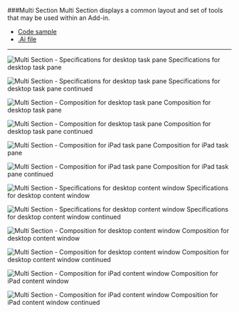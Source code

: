 ###Multi Section
Multi Section displays a common layout and set of tools that may be used within an Add-in.
* [Code sample](https://github.com/OfficeDev/Office-Add-in-UX-Design-Patterns-Code/tree/master/templates/settings)
* [.Ai file](https://github.com/OfficeDev/Office-Add-in-UX-Design-Patterns/blob/master/Patterns/Source%20Files/MultiSection.ai?raw=true)

***

![Multi Section - Specifications for desktop task pane](https://raw.githubusercontent.com/OfficeDev/Office-Add-in-UX-Design-Patterns/master/Patterns/Assets/MultiSection/MultiSection_DesktopTaskPaneCallouts.png)
Specifications for desktop task pane 


![Multi Section - Specifications for desktop task pane](https://raw.githubusercontent.com/OfficeDev/Office-Add-in-UX-Design-Patterns/master/Patterns/Assets/MultiSection/MultiSection_DesktopTaskPaneCallouts2.png)
Specifications for desktop task pane continued


![Multi Section - Composition for desktop task pane](https://raw.githubusercontent.com/OfficeDev/Office-Add-in-UX-Design-Patterns/master/Patterns/Assets/MultiSection/MultiSection_DesktopTaskPaneComp.png)
Composition for desktop task pane 


![Multi Section - Composition for desktop task pane](https://raw.githubusercontent.com/OfficeDev/Office-Add-in-UX-Design-Patterns/master/Patterns/Assets/MultiSection/MultiSection_DesktopTaskPaneComp2.png)
Composition for desktop task pane continued


![Multi Section - Composition for iPad task pane](https://raw.githubusercontent.com/OfficeDev/Office-Add-in-UX-Design-Patterns/master/Patterns/Assets/MultiSection/MultiSection_iPadTaskPaneComp.png)
Composition for iPad task pane 


![Multi Section - Composition for iPad task pane](https://raw.githubusercontent.com/OfficeDev/Office-Add-in-UX-Design-Patterns/master/Patterns/Assets/MultiSection/MultiSection_iPadTaskPaneComp2.png)
Composition for iPad task pane continued


![Multi Section - Specifications for desktop content window](https://raw.githubusercontent.com/OfficeDev/Office-Add-in-UX-Design-Patterns/master/Patterns/Assets/MultiSection/MultiSection_DesktopContentWindowCallouts.png)
Specifications for desktop content window


![Multi Section - Specifications for desktop content window](https://raw.githubusercontent.com/OfficeDev/Office-Add-in-UX-Design-Patterns/master/Patterns/Assets/MultiSection/MultiSection_DesktopContentWindowCallouts2.png)
Specifications for desktop content window continued


![Multi Section - Composition for desktop content window](https://raw.githubusercontent.com/OfficeDev/Office-Add-in-UX-Design-Patterns/master/Patterns/Assets/MultiSection/MultiSection_DesktopContentWindowComp.png)
Composition for desktop content window


![Multi Section - Composition for desktop content window](https://raw.githubusercontent.com/OfficeDev/Office-Add-in-UX-Design-Patterns/master/Patterns/Assets/MultiSection/MultiSection_DesktopContentWindowComp2.png)
Composition for desktop content window continued


![Multi Section - Composition for iPad content window](https://raw.githubusercontent.com/OfficeDev/Office-Add-in-UX-Design-Patterns/master/Patterns/Assets/MultiSection/MultiSection_iPadContentWindowComp.png)
Composition for iPad content window


![Multi Section - Composition for iPad content window](https://raw.githubusercontent.com/OfficeDev/Office-Add-in-UX-Design-Patterns/master/Patterns/Assets/MultiSection/MultiSection_iPadContentWindowComp2.png)
Composition for iPad content window continued